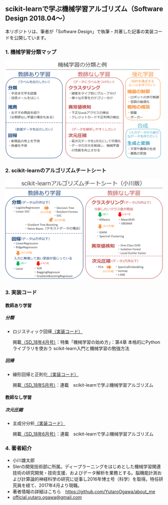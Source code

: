## scikit-learnで学ぶ機械学習アルゴリズム（Software Design 2018.04～）

本リポジトリは、筆者が「Software Design」で執筆・共著した記事の実装コードを公開しています。



### 1. 機械学習分類マップ
<img src="./images/ML_map.png" width="600px">


### 2. scikit-learnのアルゴリズムチートシート
<img src="./images/sklearn_cheatsheet_ogawa.png" width="600px">


### 3. 実装コード
#### 教師あり学習
##### 分類
- ロジスティック回帰[（実装コード）](https://github.com/YutaroOgawa/scikit-learn_tutorial_SoftwareDesign/blob/master/program/logistic_regression_SD1804.ipynb)

  掲載[（SD_18年4月号）](http://gihyo.jp/magazine/SD/archive/2018/201804)：特集「機械学習の始め方」：第4章 本格的にPythonライブラリを使おう scikit-learn入門と機械学習の勉強方法

##### 回帰
- 線形回帰と正則化[（実装コード）](https://github.com/YutaroOgawa/scikit-learn_tutorial_SoftwareDesign/blob/master/program/linear_model_SD1805.ipynb)

  掲載[（SD_18年5月号）](http://gihyo.jp/magazine/SD/archive/2018/201805)：連載　scikit-learnで学ぶ機械学習アルゴリズム

#### 教師なし学習
##### 次元圧縮
- 主成分分析[（実装コード）](https://github.com/YutaroOgawa/scikit-learn_tutorial_SoftwareDesign/blob/master/program/PCA_SD1806.ipynb)

  掲載[（SD_18年6月号）](http://gihyo.jp/magazine/SD/archive/2018/201806)：連載　scikit-learnで学ぶ機械学習アルゴリズム


### 4. 著者紹介
- 小川雄太郎
- SIerの開発技術部に所属。ディープラーニングをはじめとした機械学習関連技術の研究開発・技術支援、およびデータ解析を業務とする。脳機能計測および計算論的神経科学の研究に従事し2016年博士号（科学）を取得。特任研究員を経て、2017年4月より現職。
- 著者情報の詳細はこちら　https://github.com/YutaroOgawa/about_me
- official.yutaro.ogawa@gmail.com
